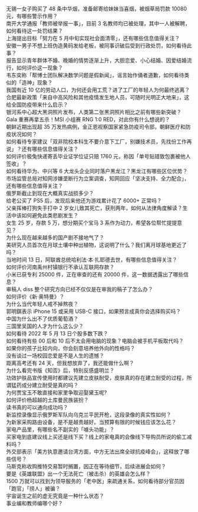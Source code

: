 无锡一女子购买了 48 条中华烟，准备邮寄给妹妹当喜烟，被烟草局罚款 10080 元，有哪些警示作用？  
南开大学通报「教师被举报一事」，目前 3 名教师均已被处理，其中一人被解聘，如何看待这一处罚结果？  
上海提出目标「努力在 5 月中旬实现社会面清零」，还有哪些信息值得关注？  
安徽一男子不想上班伪造黄码发给老板，被同事识破后受到行政处罚，如何看待此事？  
报告显示青年群体不婚、晚婚的情势逐渐上升，大胆恋爱、小心结婚、因爱结婚流行，如何评价这一现象？  
韦东奕称「帮博士团队解决数学问题是假新闻」，谣言始作俑者道歉，如何看待类似的「造神」现象？  
我国有近 10 亿的劳动人口，为何还会用工荒？进了工厂的年轻人为何最终逃离？  
合肥最新政策「来自中高风险和其他疫情发生地人员，可随时光明正大地来」，这给全国防疫带来什么启示？  
银河系中心超大黑洞照片发布，人类第二张黑洞照片相比之前有哪些新突破？  
Gala 重赛再拿五杀！MSI 小组赛 RNG 1:0 RED，对此你有什么想说的？  
朝鲜近期出现超 35 万发热病例，金正恩视察国家紧急防疫司令部，朝鲜医疗和防疫状况如何？  
如何看待专家建议「双非院校本科生不要介意下工厂，别嫌技术员，先找份工作再说」？还有哪些信息值得关注？  
如何评价极兔快递寄丢毕业证学位证只赔 1760 元，称因「单号贴错致包裹被他人签收」？  
如何看待华为、中兴等 6 大龙头企业同时落户黑龙江？黑龙江有哪些区位优势？  
市场监管总局对知网涉嫌垄断行为立案调查，知网回应「坚决支持、全力配合」，还有哪些信息值得关注？  
俄罗斯截止到现在大概真实战损多少？  
给老公买了 PS5 后，发现后来他还为游戏累计花了 6000+ 正常吗？  
父亲挥棒打狗失手打中 2 岁女儿致其死亡，获刑两年，如何从法律角度解读？生活中该如何避免此类悲剧发生？  
女生 25 岁，存款 5 万，想分期买个宝马 3 系作为动力，希望各位帮忙提提意见？  
为什么现在越来越多的国产剧不接地气了？  
美研究人员首次在月球土壤中种出植物，这说明了什么？我们离月球基地更近了吗？  
当地时间 13 日，阿联酋总统哈利法·本·扎耶德去世，有哪些信息值得关注？  
如何评价河南禹州村镇银行不承认互联网存款？  
小米已获专利 25000 件，正在审查的还有 20000 件，这一数据透露出了哪些信息？  
审稿人 diss 整个研究方向已经不仅仅是在审我的稿子了怎么办？  
如何评价《新·奥特曼》？  
为什么当代年轻人戒不掉熬夜？  
郭明錤表示 iPhone 15 或采用 USB-C 接口，如果预言成真你会选择购买吗？  
中国为什么出不了优质葡萄酒？  
三国里吴国的人才为什么这么少？  
如何看待 2022 年 5 月 13 日个股多数下跌？  
如何看待有些 00 后和 10 后不太会用电脑的现象？电脑会被手机平板取代吗？  
如果你的孩子比较内向，你会刻意培养他外向的性格吗？  
没有谈过一场校园恋爱是不是人生的遗憾？  
距离高考还有 24 天，但我想放弃了，我还能做什么啊？  
为什么看完书版《知否》后，特别反感盛明兰？  
功效护肤品宣传使用时都建议先建立皮肤耐受，皮肤真的存在建立耐受的过程，所谓猛药成分建立耐受是真的吗？  
为何贾宝玉不敢直接和家里争取迎娶黛玉呢?  
如何评价杨超越的土库曼民族装扮？  
读书真的可以通向成功吗？  
新监控录像显示俄罗斯军队向乌克兰平民开枪，这段录像的真实性如何？  
为新家采购路由设备，是不是越贵越好。当预算有限的时候钱应该怎么花？  
家电产品里，有哪些名不副实的「噱头功能」？  
买家电到底建议线上买还是线下买？线上的家电真的会像线下导购员所说的偷工减料吗？  
外交部表示「美方执意邀请台湾方面，中方无法出席全球抗疫峰会」，这释放了哪些信号？  
马斯克称收购推特交易暂时搁置，因正在等待细节，后续进展会如何？  
要是《英雄联盟》出一个无法死亡（被击杀）的英雄会怎么样？  
1500 万就可以找到为领导服务的「老中医」来疏通关系，如何看待部分官员因「跑官」「捞人」被骗？  
宇宙诞生之前的虚无究竟是一种什么状态？  
事业编和教师编哪个好？  
